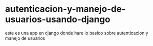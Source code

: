 # autenticacion-y-manejo-de-usuarios-usando-django
este es una app en django donde hare lo basico sobre autenticacion y manejo de usuarios
